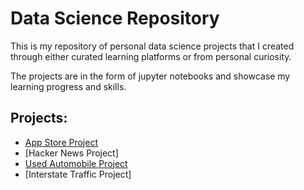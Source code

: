 # Data Science Repository

This is my repository of personal data science projects that I created through either curated learning platforms or from personal curiosity. 

The projects are in the form of jupyter notebooks and showcase my learning progress and skills.  

## Projects:
- [App Store Project](https://github.com/htwalden/Data-Science-Project-Repository/blob/main/Free_App_Data_Project.ipynb)
- [Hacker News Project]
- [Used Automobile Project](https://github.com/htwalden/Data-Science-Project-Repository/blob/main/autos_proj.ipynb)
- [Interstate Traffic Project]

